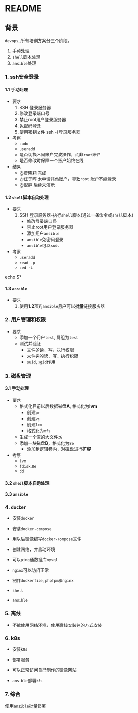 #  README

## 背景

`devops`, 所有培训方案分三个阶段。

1. 手动处理
2. `shell`脚本处理
3. `ansible`处理

### 1. ssh安全登录

#### 1.1 手动处理

* 要求
	1. SSH 登录服务器
	2. 修改登录端口号
	3. 禁止root用户登录服务器
	4. 免密码登录
	5. 使用密钥文件 ssh -i 登录服务器
* 考察
	* `sudo`
	* `useradd`
	* 是否切换不同账户完成操作，而非`root`账户
	* 是否修改时保障一个账户始终在线
* 结果
	* @贾晓莉 完成
	* @任子晖 未申请其他账户，导致`root` 账户不能登录
	* @倪静 后续未演示

#### 1.2 `shell`脚本自动处理

* 要求
	1. SSH 登录服务器-执行`shell`脚本(通过一条命令或`shell`脚本)
		* 修改登录端口号
		* 禁止root用户登录服务器
		* 添加用户`ansible`
		* `ansible`免密码登录
		* `ansible`可以`sudo`
* 考察
	* `useradd`
	* `read -p`
	* `sed -i`

echo $?

#### 1.3 `ansible`

* 要求
	1. 使用**1.2**项的`ansible`用户可以**批量**链接服务器

### 2. 用户管理和权限

* 要求
	* 添加一个用户`test`, 属组为`test`
	* 测试并验证
		* 文件的读，写，执行权限
		* 文件夹的读，写，执行权限
		* `suid`, `sgid`作用

### 3. 磁盘管理

#### 3.1 手动处理

* 要求
	* 格式化目前以后数据磁盘**A**, 格式化为**lvm**
		* 创建`pv`
		* 创建`vg`
		* 创建`lvm`
		* 格式化为`xfs`
	* 生成一个空的大文件`2G`
	* 添加一块磁盘**B**，格式化为`8e`
		* 添加到逻辑卷内，对磁盘进行**扩容**
* 考察
	* `lvm`
	* `fdisk`,`8e`
	* `dd`
	
#### 3.2 `shell`脚本自动处理

#### 3.3 `ansible`

### 4. `docker`

* 安装`docker`
* 安装`docker-compose`

* 用以后镜像编写`docker-compose`文件
* 创建网络，并启动环境
* 可以`ping`通数据库`mysql`
* `nginx`可以访问正常

* 制作`dockerfile`, `phpfpm`和`nginx`

* `shell`
* `ansible`

### 5. 离线

* 不能使用网络环境，使用离线安装包的方式安装

### 6. k8s

* 安装`k8s`
* 部署服务
* 可以正常访问自己制作的镜像网站

* `ansible`部署`k8s`

### 7. 综合

使用`ansible`批量部署

